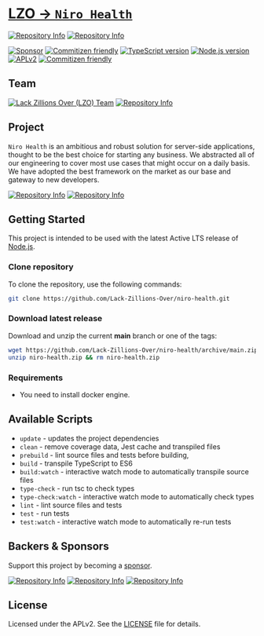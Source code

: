 # [LZO -> `Niro Health`](https://github.com/Lack-Zillions-Over)

[![Repository Info][repo-badge-maintenance]][repo-link]
[![Repository Info][repo-badge-version]][repo-link]

[![Sponsor][sponsor-badge]][sponsor]
[![Commitizen friendly][commitizen-badge]][commitizen]
[![TypeScript version][ts-badge]][typescript-4-6]
[![Node.js version][nodejs-badge]][nodejs]
[![APLv2][license-badge]][license]
[![Commitizen friendly][commitizen-badge]][commitizen]

## Team

[![Lack Zillions Over (LZO) Team][lzo-badge]][sponsor]
[![Repository Info][repo-badge-sponsors]][repo-link]

## Project

`Niro Health` is an ambitious and robust solution for server-side applications, thought to be the best choice for starting any business. We abstracted all of our engineering to cover most use cases that might occur on a daily basis. We have adopted the best framework on the market as our base and gateway to new developers.

[![Repository Info][repo-badge-downloads]][repo-link]
[![Repository Info][repo-badge-size]][repo-link]

## Getting Started

This project is intended to be used with the latest Active LTS release of [Node.js][nodejs].

### Clone repository

To clone the repository, use the following commands:

```sh
git clone https://github.com/Lack-Zillions-Over/niro-health.git
```

### Download latest release

Download and unzip the current **main** branch or one of the tags:

```sh
wget https://github.com/Lack-Zillions-Over/niro-health/archive/main.zip -O niro-health.zip
unzip niro-health.zip && rm niro-health.zip
```

### Requirements

- You need to install docker engine.

## Available Scripts

- `update` - updates the project dependencies
- `clean` - remove coverage data, Jest cache and transpiled files
- `prebuild` - lint source files and tests before building,
- `build` - transpile TypeScript to ES6
- `build:watch` - interactive watch mode to automatically transpile source files
- `type-check` - run tsc to check types
- `type-check:watch` - interactive watch mode to automatically check types
- `lint` - lint source files and tests
- `test` - run tests
- `test:watch` - interactive watch mode to automatically re-run tests

## Backers & Sponsors

Support this project by becoming a [sponsor][sponsor].

[![Repository Info][repo-badge-issues]][repo-link]
[![Repository Info][repo-badge-forks]][repo-link]
[![Repository Info][repo-badge-stars]][repo-link]

## License

Licensed under the APLv2. See the [LICENSE](https://github.com/Lack-Zillions-Over/niro-health/blob/main/LICENSE) file for details.

[commitizen-badge]: https://img.shields.io/badge/commitizen-friendly-brightgreen.svg
[commitizen]: http://commitizen.github.io/cz-cli/
[ts-badge]: https://img.shields.io/badge/TypeScript-4.6-blue.svg
[nodejs-badge]: https://img.shields.io/badge/Node.js->=%2016.15-blue.svg
[nodejs]: https://nodejs.org/dist/latest-v16.x/docs/api/
[typescript-4-6]: https://devblogs.microsoft.com/typescript/announcing-typescript-4-6/
[license-badge]: https://img.shields.io/badge/license-APLv2-blue.svg
[license]: https://github.com/Lack-Zillions-Over/niro-health/blob/main/LICENSE
[sponsor-badge]: https://img.shields.io/badge/♥-Sponsor-fc0fb5.svg
[sponsor]: https://github.com/sponsors/guilhermesantos001
[lzo-badge]: https://img.shields.io/badge/Lack%20Zillions%20Over%20(LZO)-Engineering%20Team-fc0fb5.svg?color=blue&logo=Crowdsource&logoColor=white&style=for-the-badge
[repo-link]: https://github.com/Lack-Zillions-Over/niro-health
[repo-badge-version]: https://img.shields.io/github/package-json/v/Lack-Zillions-Over/niro-health?color=green&logo=git&logoColor=green&style=for-the-badge
[repo-badge-size]: https://img.shields.io/github/languages/code-size/Lack-Zillions-Over/niro-health?color=red&logo=github&logoColor=red&style=for-the-badge
[repo-badge-downloads]: https://img.shields.io/github/downloads/Lack-Zillions-Over/niro-health/total?color=red&logo=github&logoColor=red&style=for-the-badge
[repo-badge-sponsors]: https://img.shields.io/github/sponsors/Lack-Zillions-Over?label=SPONSORS%20%28LZO%29&logo=github&logoColor=green&style=for-the-badge
[repo-badge-issues]: https://img.shields.io/github/issues/Lack-Zillions-Over/niro-health?color=red&logo=git&style=for-the-badge
[repo-badge-forks]: https://img.shields.io/github/forks/Lack-Zillions-Over/niro-health?color=green&logo=git&logoColor=green&style=for-the-badge
[repo-badge-stars]: https://img.shields.io/github/stars/Lack-Zillions-Over/niro-health?color=green&logo=git&logoColor=green&style=for-the-badge
[repo-badge-maintenance]: https://img.shields.io/maintenance/yes/2022?logo=github&logoColor=green&style=for-the-badge
